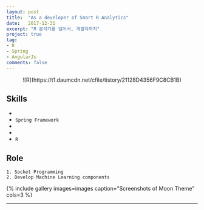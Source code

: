 ```yaml
---
layout: post
title:  "As a developer of Smart R Analytics"
date:   2017-12-31
excerpt: "R 분석가를 넘어서, 개발자까지"
project: true
tag:
- R 
- Spring
- AngularJs
comments: false
---
```


<center>![R](https://t1.daumcdn.net/cfile/tistory/21128D4356F9C8CB1B)    </center>
    
      
## Skills 
* <i class="devicon-java-plain" style="margin-left:20px;"></i>
* `Spring Framework`
* <i class="devicon-angularjs-plain-wordmark" style="margin-left:20px;"></i>
* <i class="devicon-python-plain" style="margin-left:20px;"></i>
* `R`    
     

## Role
```
1. Socket Programming
2. Develop Machine Learning components 
```
{% include gallery images=images caption="Screenshots of Moon Theme" cols=3 %}

---


